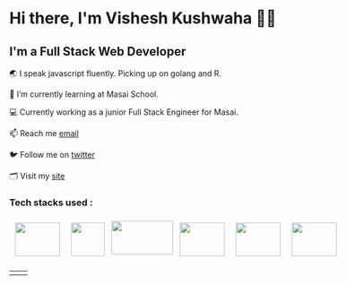 # Hi there, I'm Vishesh Kushwaha 🤘🏽
## I'm a Full Stack Web Developer
🌏 I speak javascript fluently. Picking up on golang and R.  

🌱 I’m currently learning at Masai School. 

💻 Currently working as a junior Full Stack Engineer for Masai. 

📫 Reach me [email](mailto:kvish318@gmail.com)

🐦 Follow me on [twitter](https://twitter.com/KuahwahaVishesh)

🗂 Visit my [site]()


### Tech stacks used :
<div style="display: flex; margin-top: 16px;">

  <img style="height: 60px; width: 80px; margin: 10px;" src="https://upload.wikimedia.org/wikipedia/commons/thumb/6/61/HTML5_logo_and_wordmark.svg/180px-HTML5_logo_and_wordmark.svg.png">
   <img style="height: 60px; width: 60px; margin: 10px;" src="https://upload.wikimedia.org/wikipedia/commons/thumb/d/d5/CSS3_logo_and_wordmark.svg/544px-CSS3_logo_and_wordmark.svg.png?20160530175649">
    <img style="height: 60px; width: 110px; margin: 2px; margin-top: 7px;" src="https://1000logos.net/wp-content/uploads/2020/09/JavaScript-Logo-768x480.png">
    <img style="height: 60px; width: 80px; margin: 10px;" src="https://nodejs.org/static/images/logos/nodejs-new-pantone-black.svg">
    <img style="height: 60px; width: 80px; margin: 10px;" src="https://www.bairesdev.com/wp-content/uploads//2021/07/Expressjs.svg">
    <img style="height: 60px; width: 80px; margin: 10px;" src="https://png.pngitem.com/pimgs/s/664-6644509_icon-react-js-logo-hd-png-download.png">

</div>




 
<div> 
  <table>
    <td>
      <a href="https://github.com/kusalhettiarachchi/kusalhettiarachchi">
<!--         <img align="center" src="https://github-readme-stats.vercel.app/api/top-langs/?username=kusalhettiarachchi&title_color=ffffff&text_color=c9cacc&icon_color=2bbc8a&bg_color=1d1f21&langs_count=7&hide=jupyter%20notebook,julia,Cmake,Makefile,CSS,PHP" /> -->
      </a>
    </td>
    <td>
      <a href="https://github.com/kusalhettiarachchi/kusalhettiarachchi">
<!--         <img align="top" src="https://github-readme-stats.vercel.app/api?username=kusalhettiarachchi&show_icons=true&line_height=27&count_private=true&title_color=ffffff&text_color=c9cacc&icon_color=2bbc8a&bg_color=1d1f21" alt="Kusal's GitHub Stats" /> -->
      </a>
    </td>
  </table>
</div>


